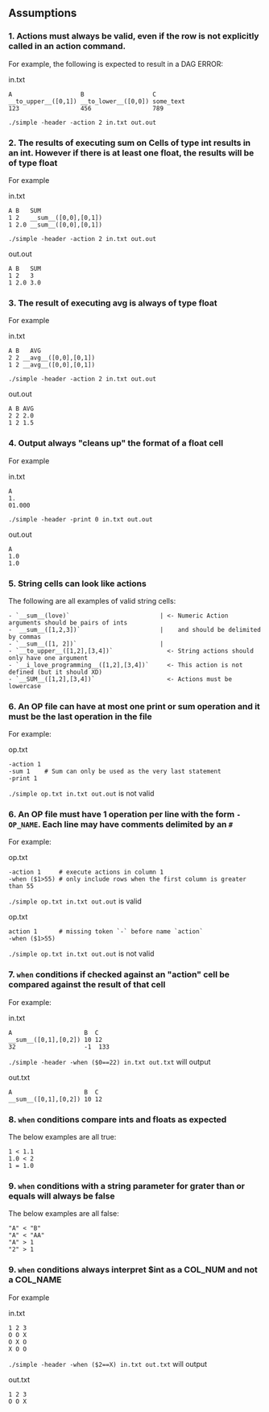 ## Assumptions

### 1. Actions must always be valid, even if the row is not explicitly called in an action command. 

For example, the following is expected to result in a DAG ERROR:

in.txt
```
A                   B                   C
__to_upper__([0,1]) __to_lower__([0,0]) some_text
123                 456                 789
```

`./simple -header -action 2 in.txt out.out`

### 2. The results of executing __sum__ on Cells of type int results in an int. However if there is at least one float, the results will be of type float

For example

in.txt
```
A B   SUM
1 2   __sum__([0,0],[0,1])
1 2.0 __sum__([0,0],[0,1])
```

`./simple -header -action 2 in.txt out.out`

out.out
```
A B   SUM
1 2   3
1 2.0 3.0
```

### 3. The result of executing __avg__ is always of type float

For example

in.txt
```
A B   AVG
2 2 __avg__([0,0],[0,1])
1 2 __avg__([0,0],[0,1])
```

`./simple -header -action 2 in.txt out.out`

out.out
```
A B AVG
2 2 2.0
1 2 1.5
```

### 4. Output always "cleans up" the format of a float cell

For example

in.txt
```
A
1.
01.000
```

`./simple -header -print 0 in.txt out.out`

out.out
```
A
1.0
1.0
```

### 5. String cells can look like actions

The following are all examples of valid string cells:
```
- `__sum__(love)`                         | <- Numeric Action arguments should be pairs of ints 
- `__sum__([1,2,3])`                      |    and should be delimited by commas
- `__sum__([1, 2])`                       |
- `__to_upper__([1,2],[3,4])`               <- String actions should only have one argument 
- `__i_love_programming__([1,2],[3,4])`     <- This action is not defined (but it should XD)
- `__SUM__([1,2],[3,4])`                    <- Actions must be lowercase
```

### 6. An OP file can have at most one print or sum operation and it must be the last operation in the file

For example:

op.txt
```
-action 1
-sum 1    # Sum can only be used as the very last statement
-print 1
```

`./simple op.txt in.txt out.out` is not valid

### 6. An OP file must have 1 operation per line with the form `-OP_NAME`. Each line may have comments delimited by an `#`

For example:

op.txt
```
-action 1     # execute actions in column 1
-when ($1>55) # only include rows when the first column is greater than 55
```

`./simple op.txt in.txt out.out` is valid

op.txt
```
action 1      # missing token `-` before name `action`
-when ($1>55)
```

`./simple op.txt in.txt out.out` is not valid

### 7. `when` conditions if checked against an "action" cell be compared against the result of that cell

For example:

in.txt
```
A                    B  C
__sum__([0,1],[0,2]) 10 12
32                   -1  133
```

`./simple -header -when ($0==22) in.txt out.txt` will output

out.txt
```
A                    B  C
__sum__([0,1],[0,2]) 10 12
```

### 8. `when` conditions compare ints and floats as expected

The below examples are all true:
```
1 < 1.1
1.0 < 2
1 = 1.0
```

### 9. `when` conditions with a string parameter for grater than or equals will always be false

The below examples are all false:
```
"A" < "B"
"A" < "AA"
"A" > 1
"2" > 1
```

### 9. `when` conditions always interpret $int as a COL_NUM and not a COL_NAME

For example

in.txt
```
1 2 3
O O X
O X O
X O O
```

`./simple -header -when ($2==X) in.txt out.txt` will output

out.txt
```
1 2 3
O O X
```
